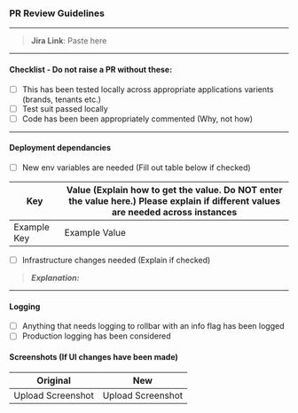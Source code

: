 ### PR Review Guidelines
---
>**__Jira Link__**: Paste here
---

#### Checklist - Do not raise a PR without these:
- [ ] This has been tested locally across appropriate applications varients (brands, tenants etc.)
- [ ] Test suit passed locally
- [ ] Code has been been appropriately commented (Why, not how)
---

#### Deployment dependancies
- [ ] New env variables are needed (Fill out table below if checked)

| Key  | Value (Explain how to get the value. Do NOT enter the value here.) Please explain if different values are needed across instances |
| ------------- | ------------- |
| Example Key | Example Value  |

- [ ] Infrastructure changes needed (Explain if checked)

> **_Explanation:_**  
 
---

#### Logging

- [ ] Anything that needs logging to rollbar with an info flag has been logged
- [ ] Production logging has been considered

#### Screenshots (If UI changes have been made)

| Original  | New |
| ------------- | ------------- |
| Upload Screenshot | Upload Screenshot   |
